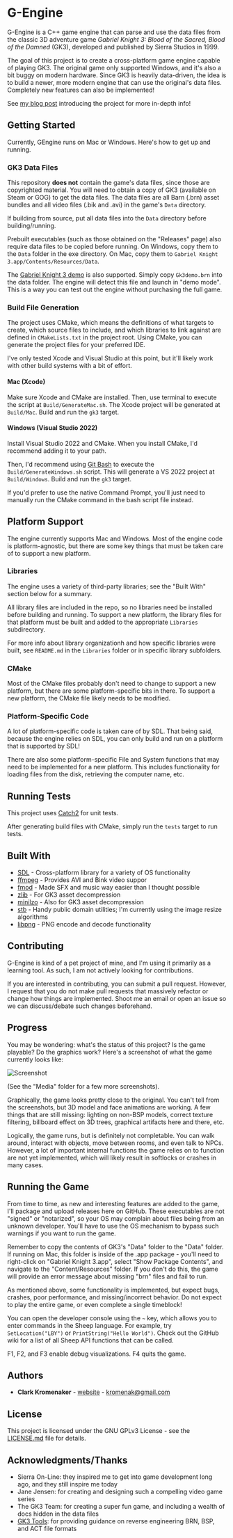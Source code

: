 # G-Engine
G-Engine is a C++ game engine that can parse and use the data files from the classic 3D adventure game *Gabriel Knight 3: Blood of the Sacred, Blood of the Damned* (GK3), developed and published by Sierra Studios in 1999.

The goal of this project is to create a cross-platform game engine capable of playing GK3. The original game only supported Windows, and it's also a bit buggy on modern hardware. Since GK3 is heavily data-driven, the idea is to build a newer, more modern engine that can use the original's data files. Completely new features can also be implemented!

See [my blog post](http://clarkkromenaker.com/post/gengine-01-introduction/) introducing the project for more in-depth info!

## Getting Started
Currently, GEngine runs on Mac or Windows. Here's how to get up and running.

### GK3 Data Files
This repository **does not** contain the game's data files, since those are copyrighted material. You will need to obtain a copy of GK3 (available on Steam or GOG) to get the data files. The data files are all Barn (.brn) asset bundles and all video files (.bik and .avi) in the game's `Data` directory.

If building from source, put all data files into the `Data` directory before building/running.

Prebuilt executables (such as those obtained on the "Releases" page) also require data files to be copied before running. On Windows, copy them to the `Data` folder in the exe directory. On Mac, copy them to `Gabriel Knight 3.app/Contents/Resources/Data`.

The [Gabriel Knight 3 demo](https://archive.org/details/GabrielKnight3BloodOfTheSacredBloodOfTheDamnedDemo) is also supported. Simply copy `Gk3demo.brn` into the data folder. The engine will detect this file and launch in "demo mode". This is a way you can test out the engine without purchasing the full game.

### Build File Generation
The project uses CMake, which means the definitions of what targets to create, which source files to include, and which libraries to link against are defined in `CMakeLists.txt` in the project root. Using CMake, you can generate the project files for your preferred IDE.

I've only tested Xcode and Visual Studio at this point, but it'll likely work with other build systems with a bit of effort.

#### Mac (Xcode)
Make sure Xcode and CMake are installed. Then, use terminal to execute the script at `Build/GenerateMac.sh`. The Xcode project will be generated at `Build/Mac`. Build and run the `gk3` target.

#### Windows (Visual Studio 2022)
Install Visual Studio 2022 and CMake. When you install CMake, I'd recommend adding it to your path.

Then, I'd recommend using [Git Bash](https://gitforwindows.org/) to execute the `Build/GenerateWindows.sh` script. This will generate a VS 2022 project at `Build/Windows`. Build and run the `gk3` target.

If you'd prefer to use the native Command Prompt, you'll just need to manually run the CMake command in the bash script file instead.

## Platform Support
The engine currently supports Mac and Windows. Most of the engine code is platform-agnostic, but there are some key things that must be taken care of to support a new platform.

### Libraries
The engine uses a variety of third-party libraries; see the "Built With" section below for a summary.

All library files are included in the repo, so no libraries need be installed before building and running. To support a new platform, the library files for that platform must be built and added to the appropriate `Libraries` subdirectory.

For more info about library organizationh and how specific libraries were built, see `README.md` in the `Libraries` folder or in specific library subfolders.

### CMake
Most of the CMake files probably don't need to change to support a new platform, but there are some platform-specific bits in there. To support a new platform, the CMake file likely needs to be modified.

### Platform-Specific Code
A lot of platform-specific code is taken care of by SDL. That being said, because the engine relies on SDL, you can only build and run on a platform that is supported by SDL!

There are also some platform-specific File and System functions that may need to be implemented for a new platform. This includes functionality for loading files from the disk, retrieving the computer name, etc. 

## Running Tests
This project uses [Catch2](https://github.com/catchorg/Catch2) for unit tests.

After generating build files with CMake, simply run the `tests` target to run tests.

## Built With

* [SDL](https://www.libsdl.org/) - Cross-platform library for a variety of OS functionality
* [ffmpeg](https://ffmpeg.org/) - Provides AVI and Bink video suppor
* [fmod](https://www.fmod.com/) - Made SFX and music way easier than I thought possible
* [zlib](https://www.zlib.net/) - For GK3 asset decompression
* [minilzo](http://www.oberhumer.com/opensource/lzo/) - Also for GK3 asset decompression
* [stb](https://github.com/nothings/stb) - Handy public domain utilities; I'm currently using the image resize algorithms
* [libpng](http://www.libpng.org/pub/png/libpng.html) - PNG encode and decode functionality

## Contributing
G-Engine is kind of a pet project of mine, and I'm using it primarily as a learning tool. As such, I am not actively looking for contributions.

If you are interested in contributing, you can submit a pull request. However, I request that you do not make pull requests that massively refactor or change how things are implemented. Shoot me an email or open an issue so we can discuss/debate such changes beforehand.

## Progress
You may be wondering: what's the status of this project? Is the game playable? Do the graphics work? Here's a screenshot of what the game currently looks like:

![Screenshot](Media/Screenshot-0.png?raw=true "Screenshot")

(See the "Media" folder for a few more screenshots).

Graphically, the game looks pretty close to the original. You can't tell from the screenshots, but 3D model and face animations are working. A few things that are still missing: lighting on non-BSP models, correct texture filtering, billboard effect on 3D trees, graphical artifacts here and there, etc.

Logically, the game runs, but is definitely not completable. You can walk around, interact with objects, move between rooms, and even talk to NPCs. However, a lot of important internal functions the game relies on to function are not yet implemented, which will likely result in softlocks or crashes in many cases.

## Running the Game
From time to time, as new and interesting features are added to the game, I'll package and upload releases here on GitHub. These executables are not "signed" or "notarized", so your OS may complain about files being from an unknown developer. You'll have to use the OS mechanism to bypass such warnings if you want to run the game.

Remember to copy the contents of GK3's "Data" folder to the "Data" folder. If running on Mac, this folder is inside of the .app package - you'll need to right-click on "Gabriel Knight 3.app", select "Show Package Contents", and navigate to the "Content/Resources" folder. If you don't do this, the game will provide an error message about missing "brn" files and fail to run.

As mentioned above, some functionality is implemented, but expect bugs, crashes, poor performance, and missing/incorrect behavior. Do not expect to play the entire game, or even complete a single timeblock!

You can open the developer console using the `~` key, which allows you to enter commands in the Sheep language. For example, try `SetLocation("LBY")` or `PrintString("Hello World")`. Check out the GitHub wiki for a list of all Sheep API functions that can be called.

F1, F2, and F3 enable debug visualizations. F4 quits the game.

## Authors

* **Clark Kromenaker** - [website](http://clarkkromenaker.com/) - kromenak@gmail.com

## License
This project is licensed under the GNU GPLv3 License - see the [LICENSE.md](LICENSE.md) file for details.

## Acknowledgments/Thanks
* Sierra On-Line: they inspired me to get into game development long ago, and they still inspire me today
* Jane Jensen: for creating and designing such a compelling video game series
* The GK3 Team: for creating a super fun game, and including a wealth of docs hidden in the data files
* [GK3 Tools](https://sourceforge.net/projects/gk3tools/): for providing guidance on reverse engineering BRN, BSP, and ACT file formats
